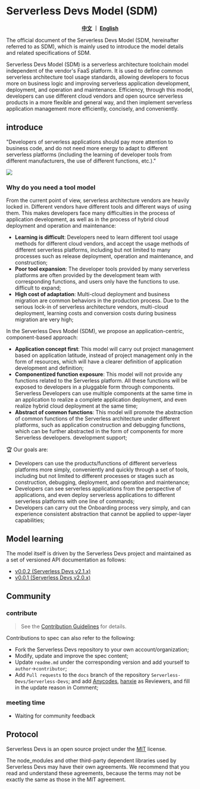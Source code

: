 # Serverless Devs Model (SDM)

<p align="center">
  <span><b><a href="./readme.md">中文</a> ｜ <a href="./readme_en.md">English</a></b></span><br>
</p>


The official document of the Serverless Devs Model (SDM, hereinafter referred to as SDM), which is mainly used to introduce the model details and related specifications of SDM.

Serverless Devs Model (SDM) is a serverless architecture toolchain model independent of the vendor's FaaS platform. It is used to define common serverless architecture tool usage standards, allowing developers to focus more on business logic and improving serverless application development, deployment, and operation and maintenance. Efficiency, through this model, developers can use different cloud vendors and open source serverless products in a more flexible and general way, and then implement serverless application management more efficiently, concisely, and conveniently.

## introduce

"Developers of serverless applications should pay more attention to business code, and do not need more energy to adapt to different serverless platforms (including the learning of developer tools from different manufacturers, the use of different functions, etc.)."

![](https://serverless-article-picture.oss-cn-hangzhou.aliyuncs.com/1631771269638_20210916054752754202.png)

### Why do you need a tool model

From the current point of view, serverless architecture vendors are heavily locked in. Different vendors have different tools and different ways of using them. This makes developers face many difficulties in the process of application development, as well as in the process of hybrid cloud deployment and operation and maintenance:

- **Learning is difficult**: Developers need to learn different tool usage methods for different cloud vendors, and accept the usage methods of different serverless platforms, including but not limited to many processes such as release deployment, operation and maintenance, and construction;
- **Poor tool expansion**: The developer tools provided by many serverless platforms are often provided by the development team with corresponding functions, and users only have the functions to use. difficult to expand;
- **High cost of adaptation**: Multi-cloud deployment and business migration are common behaviors in the production process. Due to the serious lock-in of serverless architecture vendors, multi-cloud deployment, learning costs and conversion costs during business migration are very high;

In the Serverless Devs Model (SDM), we propose an application-centric, component-based approach:

- **Application concept first**: This model will carry out project management based on application latitude, instead of project management only in the form of resources, which will have a clearer definition of application development and definition;
- **Componentized function exposure**: This model will not provide any functions related to the Serverless platform. All these functions will be exposed to developers in a pluggable form through components. Serverless Developers can use multiple components at the same time in an application to realize a complete application deployment, and even realize hybrid cloud deployment at the same time;
- **Abstract of common functions**: This model will promote the abstraction of common functions of the Serverless architecture under different platforms, such as application construction and debugging functions, which can be further abstracted in the form of components for more Serverless developers. development support;

:trophy: Our goals are:

- Developers can use the products/functions of different serverless platforms more simply, conveniently and quickly through a set of tools, including but not limited to different processes or stages such as construction, debugging, deployment, and operation and maintenance;
- Developers can see serverless applications from the perspective of applications, and even deploy serverless applications to different serverless platforms with one line of commands;
- Developers can carry out the Onboarding process very simply, and can experience consistent abstraction that cannot be applied to upper-layer capabilities;

## Model learning

The model itself is driven by the Serverless Devs project and maintained as a set of versioned API documentation as follows:

- [v0.0.2 (Serverless Devs v2.1.x)](en/0.0.2/readme.md)
- [v0.0.1 (Serverless Devs v2.0.x)](../spec/zh/0.0.1/readme.md)

## Community

### contribute

> See the [Contribution Guidelines](../CONTRIBUTING.md) for details.

Contributions to spec can also refer to the following:
- Fork the Serverless Devs repository to your own account/organization;
- Modify, update and improve the spec content;
- Update `readme.md` under the corresponding version and add yourself to `author`->`contributor`;
- Add `Pull requests` to the `docs` branch of the repository `Serverless-Devs/Serverless-Devs`; and add [Anycodes](https://github.com/anycodes), [hanxie](https://github.com/hanxie-crypto) as Reviewers, and fill in the update reason in Comment;

### meeting time

- Waiting for community feedback

## Protocol

Serverless Devs is an open source project under the [MIT](../LICENSE) license.

The node_modules and other third-party dependent libraries used by Serverless Devs may have their own agreements. We recommend that you read and understand these agreements, because the terms may not be exactly the same as those in the MIT agreement.